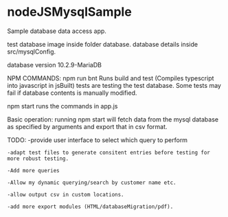 # nodeJSMysqlSample

Sample database data access app.

test database image inside folder database.
database details inside src/mysqlConfig.

database version 10.2.9-MariaDB

NPM COMMANDS:
npm run bnt
    Runs build and test (Compiles typescript into javascript in jsBuilt)
    tests are testing the test database. Some tests may fail if database contents is manually modified.

npm start
    runs the commands in app.js


Basic operation:
    running npm start will fetch data from the mysql database as specified by arguments
    and export that in csv format.

TODO:
    -provide user interface to select which query to perform
    
    -adapt test files to generate consitent entries before testing for more robust testing.
    
    -Add more queries
    
    -Allow my dynamic querying/search by customer name etc.
    
    -allow output csv in custom locations.
    
    -add more export modules (HTML/databaseMigration/pdf).


